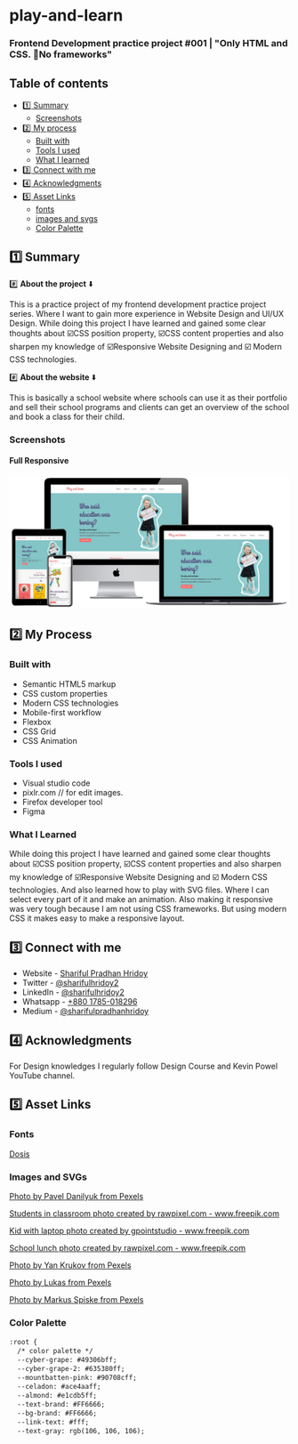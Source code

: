 # play-and-learn
### Frontend Development practice project #001 | "Only HTML and CSS. :no_entry_sign:No frameworks"


## Table of contents

- [:one: Summary](#:one:-summary)
  - [Screenshots](#screenshots)
- [:two: My process](#:two:-my-process)
  - [Built with](#built-with)
  - [Tools I used](#tools-i-used)
  - [What I learned](#what-i-learned)
- [:three: Connect with me](#:three:-connect-with-me)
- [:four: Acknowledgments](#:four:-acknowledgments)
- [:five: Asset Links](#:five:-asset-links)
    - [fonts](#fonts)
    - [images and svgs](#images-and-svgs)
    - [Color Palette](#color-palette)

## :one: Summary

:hash: **About the project** :arrow_down:

This is a practice project of my frontend development practice project series. Where I want to gain more experience in Website Design and UI/UX Design. While doing this project I have learned and gained some clear thoughts about :ballot_box_with_check:CSS position property, :ballot_box_with_check:CSS content properties and also sharpen my knowledge of :ballot_box_with_check:Responsive Website Designing and :ballot_box_with_check: Modern CSS technologies.

:hash: **About the website** :arrow_down:

This is basically a school website where schools can use it as their portfolio and sell their school programs and clients can get an overview of the school and book a class for their child.

### Screenshots

#### Full Responsive
![](./assets/images/project-mockup.jpg)

## :two: My Process

### Built with
- Semantic HTML5 markup
- CSS custom properties
- Modern CSS technologies
- Mobile-first workflow
- Flexbox
- CSS Grid
- CSS Animation

### Tools I used
- Visual studio code
- pixlr.com // for edit images.
- Firefox developer tool
- Figma

### What I Learned
While doing this project I have learned and gained some clear thoughts about :ballot_box_with_check:CSS position property, :ballot_box_with_check:CSS content properties and also sharpen my knowledge of :ballot_box_with_check:Responsive Website Designing and :ballot_box_with_check: Modern CSS technologies. And also learned how to play with SVG files. Where I can select every part of it and make an animation. Also making it responsive was very tough because I am not using CSS frameworks. But using modern CSS it makes easy to make a responsive layout.

## :three: Connect with me

- Website - [Shariful Pradhan Hridoy](https://shariful-pradhan-hridoy.netlify.com/)
- Twitter - [@sharifulhridoy2](https://twitter.com/SharifulHridoy2)
- LinkedIn - [@sharifulhridoy2](https://www.linkedin.com/in/sharifulhridoy2/)
- Whatsapp - [+880 1785-018296](https://wa.me/8801785018296)
- Medium - [@sharifulpradhanhridoy](https://sharifulpradhanhridoy.medium.com/)

## :four: Acknowledgments
For Design knowledges I regularly follow Design Course and Kevin Powel YouTube channel.

## :five: Asset Links

### Fonts
<a href="https://fonts.googleapis.com/css2?family=Dosis:wght@400;600&family=Grand+Hotel&display=swap">Dosis</a>

### Images and SVGs

<a href='https://www.pexels.com/photo/girl-holding-a-placard-8422001/'>Photo by Pavel Danilyuk from Pexels</a>

<a href="https://www.freepik.com/photos/students-classroom">Students in classroom photo created by rawpixel.com - www.freepik.com</a>

<a href='https://www.freepik.com/photos/kid-with-laptop'>Kid with laptop photo created by gpointstudio - www.freepik.com</a>

<a href='https://www.freepik.com/photos/school-lunch'>School lunch photo created by rawpixel.com - www.freepik.com</a>

<a href='https://www.pexels.com/photo/children-painting-with-water-colors-8612967/'>Photo by Yan Krukov from Pexels</a>

<a href='https://www.pexels.com/photo/children-s-team-building-on-green-grassland-296301/'>Photo by Lukas from Pexels</a>

<a href='https://www.pexels.com/photo/person-holding-yellow-and-pink-lego-blocks-298825/'>Photo by Markus Spiske from Pexels</a>

### Color Palette
```
:root {
  /* color palette */
  --cyber-grape: #49306bff;
  --cyber-grape-2: #635380ff;
  --mountbatten-pink: #90708cff;
  --celadon: #ace4aaff;
  --almond: #e1cdb5ff;
  --text-brand: #FF6666;
  --bg-brand: #FF6666;
  --link-text: #fff;
  --text-gray: rgb(106, 106, 106);
```
